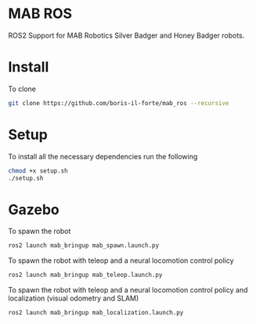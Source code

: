 # MAB ROS
ROS2 Support for MAB Robotics Silver Badger and Honey Badger robots.

# Install
To clone

```bash
git clone https://github.com/boris-il-forte/mab_ros --recursive
```

# Setup
To install all the necessary dependencies run the following

```bash
chmod +x setup.sh
./setup.sh
```

# Gazebo

To spawn the robot

```bash
ros2 launch mab_bringup mab_spawn.launch.py
```

To spawn the robot with teleop and a neural locomotion control policy

```bash
ros2 launch mab_bringup mab_teleop.launch.py
```


To spawn the robot with teleop and a neural locomotion control policy and localization (visual odometry and SLAM)

```bash
ros2 launch mab_bringup mab_localization.launch.py
```
